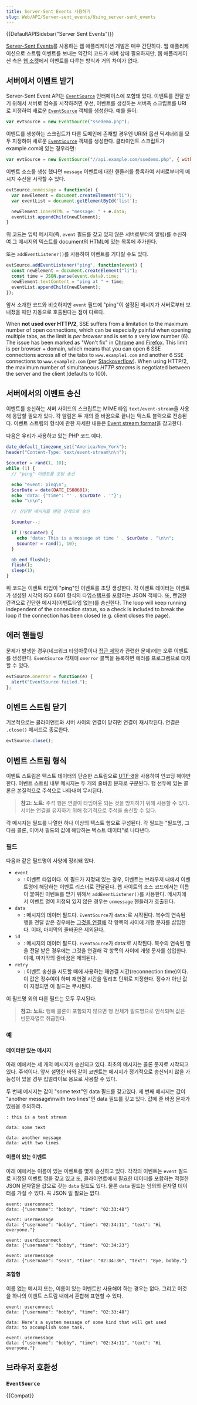 ```yaml
---
title: Server-Sent Events 사용하기
slug: Web/API/Server-sent_events/Using_server-sent_events
---
```

{{DefaultAPISidebar("Server Sent Events")}}

[Server-Sent Events](/ko/docs/Web/API/Server-sent_events)를 사용하는 웹 애플리케이션 개발은 매우 간단하다. 웹 애플리케이션으로 스트림 이벤트를 보내는 약간의 코드가 서버 상에 필요하지만, 웹 애플리케이션 측은 [웹 소켓](/ko/docs/Web/API/WebSockets_API)에서 이벤트를 다루는 방식과 거의 차이가 없다.

## 서버에서 이벤트 받기

Server-Sent Event API는 [`EventSource`](/ko/docs/Server-sent_events/EventSource) 인터페이스에 포함돼 있다. 이벤트를 전달 받기 위해서 서버로 접속을 시작하려면 우선, 이벤트를 생성하는 서버측 스크립트를 URI로 지정하여 새로운 [`EventSource`](/ko/docs/Server-sent_events/EventSource) 객체를 생성한다. 예를 들어:

```js
var evtSource = new EventSource("ssedemo.php");
```

이벤트를 생성하는 스크립트가 다른 도메인에 존재할 경우엔 URI와 옵션 딕셔너리를 모두 지정하여 새로운 [`EventSource`](/ko/docs/Server-sent_events/EventSource) 객체를 생성한다. 클라이언트 스크립트가 example.com에 있는 경우라면:

```js
var evtSource = new EventSource("//api.example.com/ssedemo.php", { withCredentials: true } );
```

이벤트 소스를 생성 했다면 `message` 이벤트에 대한 핸들러를 등록하여 서버로부터의 메시지 수신을 시작할 수 있다.

```js
evtSource.onmessage = function(e) {
  var newElement = document.createElement("li");
  var eventList = document.getElementById('list');

  newElement.innerHTML = "message: " + e.data;
  eventList.appendChild(newElement);
}
```

위 코드는 입력 메시지(즉, `event` 필드를 갖고 있지 않은 서버로부터의 알림)를 수신하여 그 메시지의 텍스트를 document의 HTML에 있는 목록에 추가한다.

또는 `addEventListener()`를 사용하여 이벤트를 기다릴 수도 있다.

```js
evtSource.addEventListener("ping", function(event) {
  const newElement = document.createElement("li");
  const time = JSON.parse(event.data).time;
  newElement.textContent = "ping at " + time;
  eventList.appendChild(newElement);
});
```

앞서 소개한 코드와 비슷하지만 `event` 필드에 "ping"이 설정된 메시지가 서버로부터 보내졌을 때만 자동으로 호출된다는 점이 다르다.

<div class="notecard warning"><p>When <strong>not used over HTTP/2</strong>, SSE suffers from a limitation to the maximum number of open connections, which can be especially painful when opening multiple tabs, as the limit is <em>per browser</em> and is set to a very low number (6). The issue has been marked as "Won't fix" in <a href="https://bugs.chromium.org/p/chromium/issues/detail?id=275955" rel="noreferrer">Chrome</a> and <a href="https://bugzilla.mozilla.org/show_bug.cgi?id=906896" rel="noreferrer">Firefox</a>. This limit is per browser + domain, which means that you can open 6 SSE connections across all of the tabs to <code>www.example1.com</code> and another 6 SSE connections to <code>www.example2.com</code> (per <a href="https://stackoverflow.com/a/5326159/1905229">Stackoverflow</a>). When using HTTP/2, the maximum number of simultaneous <em>HTTP streams</em> is negotiated between the server and the client (defaults to 100).</p></div>

## 서버에서의 이벤트 송신

이벤트를 송신하는 서버 사이드의 스크립트는 MIME 타입 `text/event-stream`을 사용해 응답할 필요가 있다. 각 알림은 두 개의 줄 바꿈으로 끝나는 텍스트 블럭으로 전송된다. 이벤트 스트림의 형식에 관한 자세한 내용은 [Event stream format](#event_stream_format)을 참고한다.

다음은 우리가 사용하고 있는 PHP 코드 예다.

```php
date_default_timezone_set("America/New_York");
header("Content-Type: text/event-stream\n\n");

$counter = rand(1, 10);
while (1) {
  // "ping" 이벤트를 초당 송신

  echo "event: ping\n";
  $curDate = date(DATE_ISO8601);
  echo 'data: {"time": "' . $curDate . '"}';
  echo "\n\n";

  // 간단한 메시지를 랜덤 간격으로 송신

  $counter--;

  if (!$counter) {
    echo 'data: This is a message at time ' . $curDate . "\n\n";
    $counter = rand(1, 10);
  }

  ob_end_flush();
  flush();
  sleep(1);
}
```

위 코드는 이벤트 타입이 "ping"인 이벤트를 초당 생성한다. 각 이벤트 데이터는 이벤트가 생성된 시각의 ISO 8601 형식의 타입스탬프를 포함하는 JSON 객체다. 또, 랜덤한 간격으로 간단한 메시지(이벤트타입 없는)를 송신한다.
The loop will keep running independent of the connection status, so a check is included
to break the loop if the connection has been closed (e.g. client closes the page).

## 에러 핸들링

문제가 발생한 경우(네크워크 타임아웃이나 [접근 제약](/ko/docs/HTTP/Access_control_CORS)과 관련한 문제)에는 오류 이벤트를 생성한다. `EventSource` 갹채에 `onerror` 콜백을 등록하면 에러를 프로그램으로 대처할 수 있다.

```js
evtSource.onerror = function(e) {
  alert("EventSource failed.");
};
```

## 이벤트 스트림 닫기

기본적으로는 클라이언트와 서버 사이의 연결이 닫히면 연결이 재시작된다. 연결은 `.close()` 메서드로 종료한다.

```js
evtSource.close();
```

## 이벤트 스트림 형식

이벤트 스트림은 텍스트 데이터의 단순한 스트림으로 [UTF-8](/ko/docs/Glossary/UTF-8)을 사용하여 인코딩 해야만 한다. 이벤트 스트림 내부 메시지는 두 개의 줄바꿈 문자로 구분된다. 행 선두에 있는 콜론은 본질적으로 주석으로 나타내며 무시된다.

> **참고:** **노트:** 주석 행은 연결이 타임아웃 되는 것을 방지하기 위해 사용할 수 있다. 서버는 연결을 유지하기 위해 정기적으로 주석을 송신할 수 있다.

각 메시지는 필드를 나열한 하나 이상의 텍스트 행으로 구성된다. 각 필드는 "필드명, 그 다음 콜론, 이어서 필드의 값에 해당하는 텍스트 데이터"로 나타낸다.

### 필드

다음과 같은 필드명이 사양에 정리돼 있다.

- `event`
  - : 이벤트 타입이다. 이 필드가 지정돼 있는 경우, 이벤트는 브라우저 내에서 이벤트명에 해당하는 이벤트 리스너로 전달된다. 웹 사이트의 소스 코드에서는 이름이 붙여진 이벤트를 받기 위해서 `addEventListener()`를 사용한다. 메시지에서 이벤트 명이 지정되 있지 않은 경우는 `onmessage` 핸들러가 호출된다.
- `data`
  - : 메시지의 데이터 필드다. `EventSource`가 `data:`로 시작된다. 복수의 연속된 행을 전달 받은 경우에는 [그것을 연결해](http://www.w3.org/TR/eventsource/#dispatchMessage) 각 항목의 사이에 개행 문자를 삽입한다. 이때, 마지막의 줄바꿈은 제외된다.
- `id`
  - : 메시지의 데이터 필드다. `EventSource`가 data:로 시작된다. 복수의 연속된 행을 전달 받은 경우에는 그것을 연결해 각 항목의 사이에 개행 문자를 삽입한다. 이때, 마지막의 줄바꿈은 제외된다.
- `retry`
  - : 이벤트 송신을 시도할 때에 사용하는 재연결 시간(reconnection time)이다. 이 값은 정수여야 하며 재연결 시간을 밀리초 단위로 지정한다. 정수가 아닌 값이 지정되면 이 필드는 무시된다.

이 필드명 외의 다른 필드는 모두 무시된다.

> **참고:** **노트:** 행에 콜론이 포함되지 않으면 행 전체가 필드명으로 인식되며 값은 빈문자열로 취급한다.

### 예

#### 데이터만 있는 메시지

아래 예에서는 세 개의 메시지가 송신되고 있다. 최초의 메시지는 콜론 문자로 시작되고 있다. 주석이다. 앞서 설명한 바와 같이 코멘트는 메시지가 정기적으로 송신되지 않을 가능성이 있을 경우 킵얼라이브 용으로 사용할 수 있다.

두 번째 메시지는 값이 "some text"인 data 필드를 갖고있다. 세 번째 메시지는 값이 "another message\nwith two lines"인 data 필드를 갖고 있다. 값에 줄 바꿈 문자가 있음을 주의하라.

```
: this is a test stream

data: some text

data: another message
data: with two lines
```

#### 이름이 있는 이벤트

아래 예에서는 이름이 있는 이벤트를 몇개 송신하고 있다. 각각의 이벤트는 `event` 필드로 지정된 이벤트 명을 갖고 있고 또, 클라이언트에서 필요한 데이터를 포함하는 적절한 JSON 문자열을 값으로 갖는 `data` 필드도 있다. 물론 `data` 필드는 임의의 문자열 데이터를 가질 수 있다. 꼭 JSON 일 필요는 없다.

```
event: userconnect
data: {"username": "bobby", "time": "02:33:48"}

event: usermessage
data: {"username": "bobby", "time": "02:34:11", "text": "Hi everyone."}

event: userdisconnect
data: {"username": "bobby", "time": "02:34:23"}

event: usermessage
data: {"username": "sean", "time": "02:34:36", "text": "Bye, bobby."}
```

#### 조합형

이름 없는 메시지 또는, 이름이 있는 이벤트만 사용해야 하는 경우는 없다. 그리고 이것을 하나의 이벤트 스트림 내에서 혼합해 표현할 수 있다.

```
event: userconnect
data: {"username": "bobby", "time": "02:33:48"}

data: Here's a system message of some kind that will get used
data: to accomplish some task.

event: usermessage
data: {"username": "bobby", "time": "02:34:11", "text": "Hi everyone."}
```

## 브라우저 호환성

### `EventSource`

{{Compat}}
